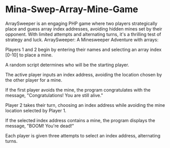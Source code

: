 # Mina-Swep-Array-Mine-Game
ArraySweeper is an engaging PHP game where two players strategically place and guess array index addresses, avoiding hidden mines set by their opponent. With limited attempts and alternating turns, it's a thrilling test of strategy and luck.
ArraySweeper: A Minesweeper Adventure with arrays:

Players 1 and 2 begin by entering their names and selecting an array index [0-10] to place a mine.

A random script determines who will be the starting player.

The active player inputs an index address, avoiding the location chosen by the other player for a mine.

If the first player avoids the mine, the program congratulates with the message, "Congratulations! You are still alive."

Player 2 takes their turn, choosing an index address while avoiding the mine location selected by Player 1.

If the selected index address contains a mine, the program displays the message, "BOOM! You're dead!"

Each player is given three attempts to select an index address, alternating turns.
